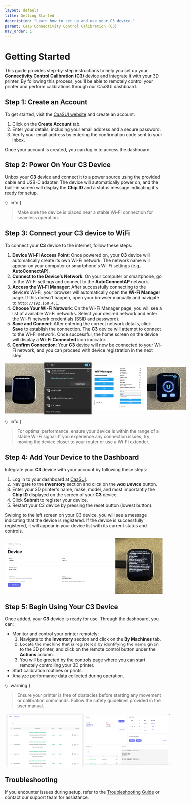 ```yaml
---
layout: default
title: Getting Started
description: "Learn how to set up and use your C3 device."
parent: CaaS Connectivity Control Calibration (C3)
nav_order: 1
---
```


# Getting Started
This guide provides step-by-step instructions to help you set up your **Connectivity Control Calibration (C3)** device and integrate it with your 3D printer. By following this process, you'll be able to remotely control your printer and perform calibrations through our CaaSUI dashboard.

## Step 1: Create an Account
To get started, visit the [CaaSUI website](https://beta.d11dolnrbc1eee.amplifyapp.com/) and create an account:

1. Click on the **Create Account** tab.
2. Enter your details, including your email address and a secure password.
3. Verify your email address by entering the confirmation code sent to your inbox.

Once your account is created, you can log in to access the dashboard.

## Step 2: Power On Your C3 Device
Unbox your **C3** device and connect it to a power source using the provided cable and USB-C adapter. The device will automatically power on, and the built-in screen will display the **Chip ID** and a status message indicating it's ready for setup.

{: .info }
> Make sure the device is placed near a stable Wi-Fi connection for seamless operation.

## Step 3: Connect your C3 device to WiFi
To connect your **C3** device to the internet, follow these steps:

1. **Device Wi-Fi Access Point**: Once powered on, your **C3** device will automatically create its own Wi-Fi network. The network name will appear on your computer or smartphone's Wi-Fi settings (e.g., **AutoConnectAP**).
2. **Connect to the Device’s Network**: On your computer or smartphone, go to the Wi-Fi settings and connect to the **AutoConnectAP** network.
3. **Access the Wi-Fi Manager**: After successfully connecting to the device’s Wi-Fi, your browser will automatically open the **Wi-Fi Manager** page. If this doesn’t happen, open your browser manually and navigate to `http://192.168.4.1`.
4. **Choose Your Wi-Fi Network**: On the Wi-Fi Manager page, you will see a list of available Wi-Fi networks. Select your desired network and enter the Wi-Fi network credentials (SSID and password).
5. **Save and Connect**: After entering the correct network details, click **Save** to establish the connection. The **C3** device will attempt to connect to the Wi-Fi network. Once successful, the home screen on the device will display a **Wi-Fi Connected** icon indicator.
6. **Confirm Connection**: Your **C3** device will now be connected to your Wi-Fi network, and you can proceed with device registration in the next step.

<div style="display: flex; justify-content: space-around; align-items: center; width: 100%;">
  <img src="../assets/images/c3/c3accesspointmode.jpg" width="25%" height="25%">
  <img src="../assets/images/c3/accesspoint.png" width="30%" height="30%">
  <img src="../assets/images/c3/WiFiManager.png" width="35%" height="35%">
  <img src="../assets/images/c3/wifisetupcomplete.jpg" width="25%" height="25%">
</div>

{: .info }
> For optimal performance, ensure your device is within the range of a stable Wi-Fi signal. If you experience any connection issues, try moving the device closer to your router or use a Wi-Fi extender.

## Step 4: Add Your Device to the Dashboard
Integrate your **C3** device with your account by following these steps:

1. Log in to your dashboard at [CaaSUI](https://beta.d11dolnrbc1eee.amplifyapp.com/).
2. Navigate to the **Inventory** section and click on the **Add Device** button.
3. Enter your 3D printer's name, make, model, and most importantly the **Chip ID** displayed on the screen of your **C3** device.
4. Click **Submit** to register your device.
5. Restart your C3 device by pressing the reset button (lowest button).


Swiping to the left screen on your C3 device, you will see a message indicating that the device is registered. If the device is successfully registered, it will appear in your device list with its current status and controls.

<div style="display: flex; justify-content: space-around; align-items: center; width: 100%;">
  <img src="../assets/images/c3/add_device.png" width="70%" height="70%">
  <img src="../assets/images/c3/device_registered.png" width="30%" height="30%">
</div>

## Step 5: Begin Using Your C3 Device
Once added, your **C3** device is ready for use. Through the dashboard, you can:

- Monitor and control your printer remotely:
  1. Navigate to the **Inventory** section and click on the **By Machines** tab.
  2. Locate the machine that is registered by identifying the name given to the 3D printer, and click on the remote control button under the **Actions** column.
  3. You will be greeted by the controls page where you can start remotely controlling your 3D printer.
- Start calibration routines or prints.
- Analyze performance data collected during operation.

{: .warning }
> Ensure your printer is free of obstacles before starting any movement or calibration commands. Follow the safety guidelines provided in the user manual.

<div style="display: flex; justify-content: space-around; align-items: center; width: 100%;">
  <img src="../assets/images/c3/navigateprinter.png" width="50%" height="50%">
  <img src="../assets/images/c3/controlpage.png" width="55%" height="55%">
</div>

## Troubleshooting
If you encounter issues during setup, refer to the [Troubleshooting Guide](https://example.com/troubleshooting) or contact our support team for assistance.

